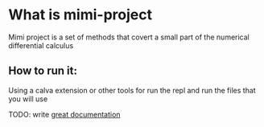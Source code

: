 # What is mimi-project

Mimi project is a set of methods that covert a small part of the numerical differential calculus 

## How to run it:

Using a calva extension or other tools for run the repl and run the files that you will use

TODO: write [great documentation](http://jacobian.org/writing/what-to-write/)


